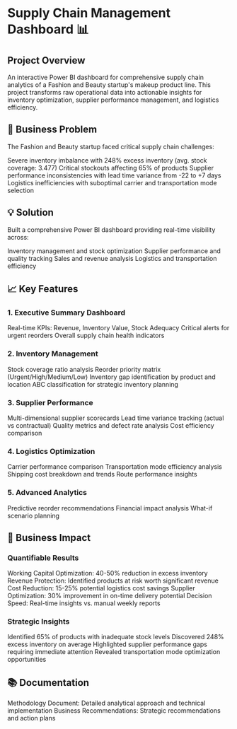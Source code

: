 # Supply Chain Management Dashboard 📊
## Project Overview
An interactive Power BI dashboard for comprehensive supply chain analytics of a Fashion and Beauty startup's makeup product line. This project transforms raw operational data into actionable insights for inventory optimization, supplier performance management, and logistics efficiency.

## 🎯 Business Problem
The Fashion and Beauty startup faced critical supply chain challenges:

Severe inventory imbalance with 248% excess inventory (avg. stock coverage: 3.477)
Critical stockouts affecting 65% of products
Supplier performance inconsistencies with lead time variance from -22 to +7 days
Logistics inefficiencies with suboptimal carrier and transportation mode selection

## 💡 Solution
Built a comprehensive Power BI dashboard providing real-time visibility across:

Inventory management and stock optimization
Supplier performance and quality tracking
Sales and revenue analysis
Logistics and transportation efficiency

## 📈 Key Features
### 1. Executive Summary Dashboard

Real-time KPIs: Revenue, Inventory Value, Stock Adequacy
Critical alerts for urgent reorders
Overall supply chain health indicators

### 2. Inventory Management

Stock coverage ratio analysis
Reorder priority matrix (Urgent/High/Medium/Low)
Inventory gap identification by product and location
ABC classification for strategic inventory planning

### 3. Supplier Performance

Multi-dimensional supplier scorecards
Lead time variance tracking (actual vs contractual)
Quality metrics and defect rate analysis
Cost efficiency comparison

### 4. Logistics Optimization

Carrier performance comparison
Transportation mode efficiency analysis
Shipping cost breakdown and trends
Route performance insights

### 5. Advanced Analytics

Predictive reorder recommendations
Financial impact analysis
What-if scenario planning

## 🎯 Business Impact
### Quantifiable Results

Working Capital Optimization: 40-50% reduction in excess inventory
Revenue Protection: Identified products at risk worth significant revenue
Cost Reduction: 15-25% potential logistics cost savings
Supplier Optimization: 30% improvement in on-time delivery potential
Decision Speed: Real-time insights vs. manual weekly reports

### Strategic Insights

Identified 65% of products with inadequate stock levels
Discovered 248% excess inventory on average
Highlighted supplier performance gaps requiring immediate attention
Revealed transportation mode optimization opportunities

## 📚 Documentation

Methodology Document: Detailed analytical approach and technical implementation
Business Recommendations: Strategic recommendations and action plans

